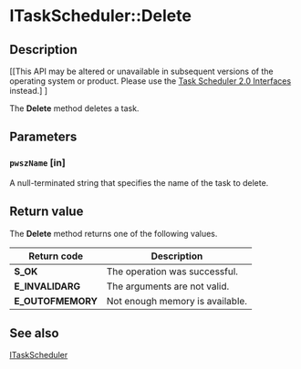 # ITaskScheduler::Delete

## Description

[[This API may be altered or unavailable in subsequent versions of the operating system or product. Please use the [Task Scheduler 2.0 Interfaces](https://learn.microsoft.com/windows/desktop/TaskSchd/task-scheduler-2-0-interfaces) instead.] ]

The
**Delete** method deletes a task.

## Parameters

### `pwszName` [in]

A null-terminated string that specifies the name of the task to delete.

## Return value

The
**Delete** method returns one of the following values.

| Return code | Description |
| --- | --- |
| **S_OK** | The operation was successful. |
| **E_INVALIDARG** | The arguments are not valid. |
| **E_OUTOFMEMORY** | Not enough memory is available. |

## See also

[ITaskScheduler](https://learn.microsoft.com/windows/desktop/api/mstask/nn-mstask-itaskscheduler)